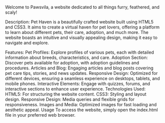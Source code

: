 Welcome to Pawsvila, a website dedicated to all things furry, feathered, and scaly!

Description:
Pet Haven is a beautifully crafted website built using HTML5 and CSS3. It aims to create a virtual haven for pet lovers, offering a platform to learn about different pets, their care, adoption, and much more. The website boasts an intuitive and visually appealing design, making it easy to navigate and explore.

Features:
Pet Profiles: Explore profiles of various pets, each with detailed information about breeds, characteristics, and care.
Adoption Section: Discover pets available for adoption, with adoption guidelines and procedures.
Articles and Blog: Engaging articles and blog posts covering pet care tips, stories, and news updates.
Responsive Design: Optimized for different devices, ensuring a seamless experience on desktops, tablets, and mobile phones.
Interactive Elements: Engage with quizzes, forums, and interactive sections to enhance user experience.
Technologies Used:
HTML5: For structuring the website content.
CSS3: Styling and layout design.
Responsive Design: Media queries and flexible grids for responsiveness.
Images and Media: Optimized images for fast loading and aesthetic appeal.
Usage
To access the website, simply open the index.html file in your preferred web browser.
